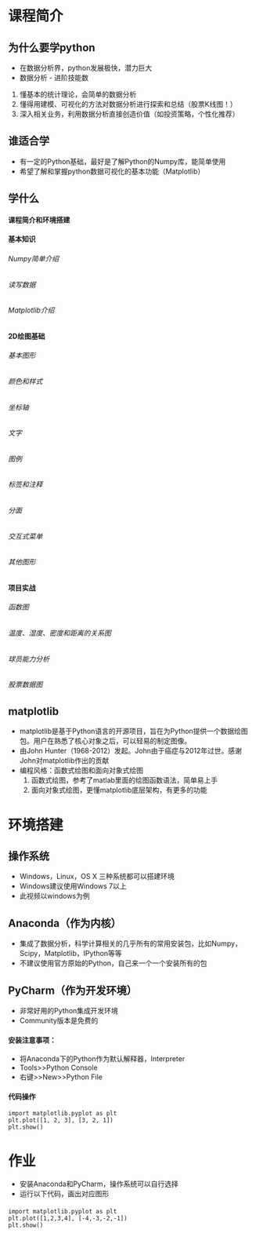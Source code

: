 # 课程简介
## 为什么要学python
* 在数据分析界，python发展极快，潜力巨大
* 数据分析 - 进阶技能数  
 1. 懂基本的统计理论，会简单的数据分析
 2. 懂得用建模、可视化的方法对数据分析进行探索和总结（股票K线图！）
 3. 深入相关业务，利用数据分析直接创造价值（如投资策略，个性化推荐）

## 谁适合学
* 有一定的Python基础，最好是了解Python的Numpy库，能简单使用
* 希望了解和掌握python数据可视化的基本功能（Matplotlib）

## 学什么
#### 课程简介和环境搭建
#### 基本知识
###### Numpy简单介绍
###### 读写数据
###### Matplotlib介绍

#### 2D绘图基础
###### 基本图形
###### 颜色和样式
###### 坐标轴
###### 文字
###### 图例
###### 标签和注释
###### 分面
###### 交互式菜单
###### 其他图形

#### 项目实战
###### 函数图
###### 温度、湿度、密度和距离的关系图
###### 球员能力分析
###### 股票数据图

## matplotlib
* matplotlib是基于Python语言的开源项目，旨在为Python提供一个数据绘图包。用户在熟悉了核心对象之后，可以轻易的制定图像。
* 由John Hunter（1968-2012）发起。John由于癌症与2012年过世。感谢John对matplotlib作出的贡献
* 编程风格：函数式绘图和面向对象式绘图
  1. 函数式绘图，参考了matlab里面的绘图函数语法，简单易上手
  2. 面向对象式绘图，更懂matplotlib底层架构，有更多的功能

# 环境搭建
## 操作系统
* Windows，Linux，OS X 三种系统都可以搭建环境
* Windows建议使用Windows 7以上
* 此视频以windows为例

## Anaconda（作为内核）
* 集成了数据分析，科学计算相关的几乎所有的常用安装包，比如Numpy，Scipy，Matplotlib，IPython等等
* 不建议使用官方原始的Python，自己来一个一个安装所有的包

## PyCharm（作为开发环境）
* 非常好用的Python集成开发环境
* Community版本是免费的

#### 安装注意事项：
* 将Anaconda下的Python作为默认解释器，Interpreter
* Tools>>Python Console
* 右键>>New>>Python File
 
#### 代码操作
	import matplotlib.pyplot as plt
	plt.plot([1, 2, 3], [3, 2, 1])
	plt.show() 

# 作业
* 安装Anaconda和PyCharm，操作系统可以自行选择
* 运行以下代码，画出对应图形  
####
	import matplotlib.pyplot as plt   
	plt.plot([1,2,3,4], [-4,-3,-2,-1])   
	plt.show()



